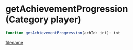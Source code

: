 # getAchievementProgression (Category player)

```js
function getAchievementProgression(achId: int): int
```

[filename](getAchievementProgression_m.md ':include')